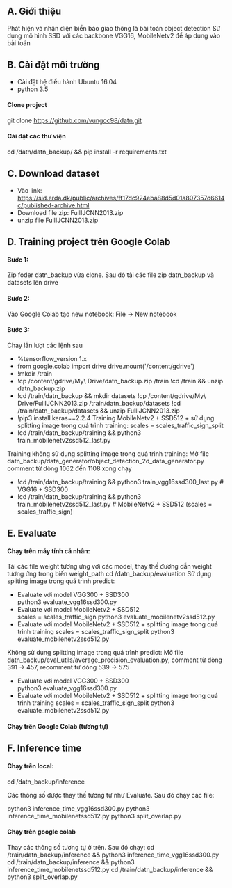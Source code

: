 ## A. Giới thiệu
Phát hiện và nhận diện biển báo giao thông là bài toán object detection
Sử dụng mô hình SSD với các backbone VGG16, MobileNetv2 để áp dụng vào bài toán
## B. Cài đặt môi trường
- Cài đặt hệ điều hành Ubuntu 16.04
- python 3.5
#### Clone project
  git clone https://github.com/vungoc98/datn.git
#### Cài đặt các thư viện
  cd /datn/datn_backup/ && pip install -r requirements.txt
## C. Download dataset
- Vào link: https://sid.erda.dk/public/archives/ff17dc924eba88d5d01a807357d6614c/published-archive.html
- Download file zip: FullIJCNN2013.zip
- unzip file FullIJCNN2013.zip
## D. Training project trên Google Colab
#### Bước 1:
  Zip foder datn_backup vừa clone. Sau đó tải các file zip datn_backup và datasets lên drive
#### Bước 2: 
  Vào Google Colab tạo new notebook: File -> New notebook
#### Bước 3: 
  Chạy lần lượt các lệnh sau
  - %tensorflow_version 1.x
  - from google.colab import drive
    drive.mount('/content/gdrive')
  - !mkdir /train
  - !cp /content/gdrive/My\ Drive/datn_backup.zip /train
    !cd /train && unzip datn_backup.zip
  - !cd /train/datn_backup && mkdir datasets 
    !cp /content/gdrive/My\ Drive/FullIJCNN2013.zip /train/datn_backup/datasets
    !cd /train/datn_backup/datasets && unzip FullIJCNN2013.zip
  - !pip3 install keras==2.2.4
 Training MobileNetv2 + SSD512 + sử dụng splitting image trong quá trình training:
    scales = scales_traffic_sign_split
  - !cd /train/datn_backup/training && python3 train_mobilenetv2ssd512_last.py
  
 Training không sử dụng splitting image trong quá trình training:
 Mở file datn_backup/data_generator/object_detection_2d_data_generator.py comment từ dòng 1062 đến 1108 xong chạy
  - !cd /train/datn_backup/training && python3 train_vgg16ssd300_last.py # VGG16 + SSD300 
  - !cd /train/datn_backup/training && python3 train_mobilenetv2ssd512_last.py # MobileNetv2 + SSD512 (scales = scales_traffic_sign)
 ## E. Evaluate
 #### Chạy trên máy tính cá nhân:
 Tải các file weight tương ứng với các model, thay thế đường dẫn weight tương ứng trong biến weight_path
 cd /datn_backup/evaluation
 Sử dụng spliting image trong quá trình predict:
 + Evaluate với model VGG300 + SSD300  
 python3 evaluate_vgg16ssd300.py
 + Evaluate với model MobileNetv2 + SSD512  
 scales = scales_traffic_sign
 python3 evaluate_mobilenetv2ssd512.py 
 + Evaluate với model MobileNetv2 + SSD512 + splitting image trong quá trình training 
 scales = scales_traffic_sign_split
 python3 evaluate_mobilenetv2ssd512.py
 
  Không sử dụng splitting image trong quá trình predict:
  Mở file datn_backup/eval_utils/average_precision_evaluation.py, comment từ dòng 391 -> 457, recomment từ dòng 539 -> 575
 + Evaluate với model VGG300 + SSD300  
 python3 evaluate_vgg16ssd300.py 
 + Evaluate với model MobileNetv2 + SSD512 + splitting image trong quá trình training 
 scales = scales_traffic_sign_split
 python3 evaluate_mobilenetv2ssd512.py
 
 #### Chạy trên Google Colab (tương tự)
 
 ## F. Inference time
 #### Chạy trên local:
 
  cd /datn_backup/inference
  
  Các thông số được thay thế tương tự như Evaluate. Sau đó chạy các file:
 
  python3 inference_time_vgg16ssd300.py
  python3 inference_time_mobilenetssd512.py
  python3 split_overlap.py
 
 #### Chạy trên google colab
  Thay các thông số tương tự ở trên. Sau đó chạy:
  cd /train/datn_backup/inference && python3 inference_time_vgg16ssd300.py
  cd /train/datn_backup/inference && python3 inference_time_mobilenetssd512.py
  cd /train/datn_backup/inference && python3 split_overlap.py
